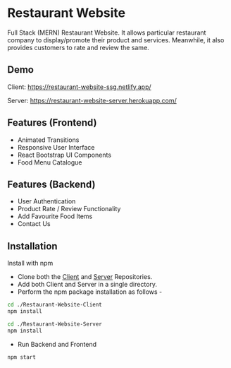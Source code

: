
# Restaurant Website

Full Stack (MERN) Restaurant Website. It allows particular restaurant company to display/promote their product and services. Meanwhile, it also provides customers to rate and review the same.


## Demo

Client: https://restaurant-website-ssg.netlify.app/ 

Server: https://restaurant-website-server.herokuapp.com/
## Features (Frontend)

- Animated Transitions
- Responsive User Interface
- React Bootstrap UI Components
- Food Menu Catalogue

## Features (Backend)
- User Authentication
- Product Rate / Review Functionality
- Add Favourite Food Items
- Contact Us


## Installation

Install with npm

- Clone both the [Client](https://github.com/shrish-sharma-git/Restaurant-Website-Client) and [Server](https://github.com/shrish-sharma-git/Restaurant-Website-Server) Repositories.
- Add both Client and Server in a single directory.
- Perform the npm package installation as follows - 

```bash
cd ./Restaurant-Website-Client  
npm install
```
```bash
cd ./Restaurant-Website-Server
npm install
```
- Run Backend and Frontend

```bash
npm start
```
